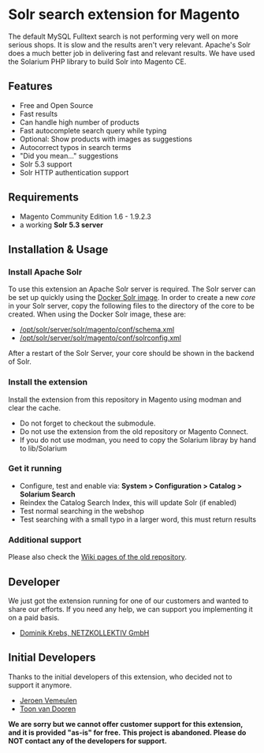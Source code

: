 Solr search extension for Magento
================

The default MySQL Fulltext search is not performing very well on more serious shops. It is slow and the results aren't very relevant. Apache's Solr does a much better job in delivering fast and relevant results. We have used the Solarium PHP library to build Solr into Magento CE.

## Features

  * Free and Open Source
  * Fast results
  * Can handle high number of products
  * Fast autocomplete search query while typing
  * Optional: Show products with images as suggestions
  * Autocorrect typos in search terms
  * "Did you mean..." suggestions
  * Solr 5.3 support
  * Solr HTTP authentication support

## Requirements

  * Magento Community Edition 1.6 - 1.9.2.3
  * a working **Solr 5.3 server**

## Installation & Usage

### Install Apache Solr

To use this extension an Apache Solr server is required. The Solr server can be set up quickly using the [Docker Solr image](docker-solr/docker-solr).
In order to create a new *core* in your Solr server, copy the following files to the directory of the core to be created. When using the Docker Solr image, these are:

* [/opt/solr/server/solr/magento/conf/schema.xml](solr/conf/schema.xml)
* [/opt/solr/server/solr/magento/conf/solrconfig.xml](solr/conf/solrconfig.xml)

After a restart of the Solr Server, your core should be shown in the backend of Solr.

### Install the extension

Install the extension from this repository in Magento using modman and clear the cache. 

* Do not forget to checkout the submodule.
* Do not use the extension from the old repository or Magento Connect.
* If you do not use modman, you need to copy the Solarium libray by hand to lib/Solarium

### Get it running

* Configure, test and enable via: **System > Configuration > Catalog > Solarium Search**
* Reindex the Catalog Search Index, this will update Solr (if enabled)
* Test normal searching in the webshop
* Test searching with a small typo in a larger word, this must return results

### Additional support

Please also check the [Wiki pages of the old repository](https://github.com/jeroenvermeulen/magento-solarium/wiki).


## Developer

We just got the extension running for one of our customers and wanted to share our efforts. 
If you need any help, we can support you implementing it on a paid basis.

  * [Dominik Krebs, NETZKOLLEKTIV GmbH](http://netzkollektiv.com)

## Initial Developers

Thanks to the initial developers of this extension, who decided not to support it anymore.

  * [Jeroen Vemeulen](http://www.jeroenvermeulen.eu/)
  * [Toon van Dooren](http://www.magentocommerce.com/certification/directory/dev/172433/)

**We are sorry but we cannot offer customer support for this extension, and it is provided "as-is" for free.**
**This project is abandoned. Please do NOT contact any of the developers for support.**
